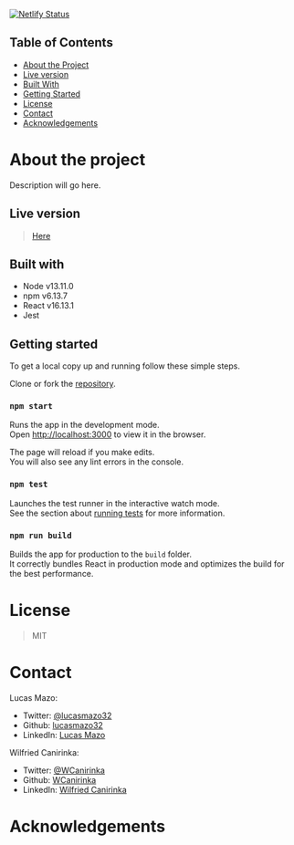[![Netlify Status](https://api.netlify.com/api/v1/badges/e15931ee-e3b3-4111-a612-c717065926c0/deploy-status)](https://app.netlify.com/sites/thirsty-benz-e47a7e/deploys)

## Table of Contents
* [About the Project](#about-the-project)
* [Live version](#live-version)
* [Built With](#built-with)
* [Getting Started](#getting-started)
* [License](#license)
* [Contact](#contact)
* [Acknowledgements](#acknowledgements)

<!-- about-the-project -->
# About the project

Description will go here.

## Live version

> [Here](https://thirsty-benz-e47a7e.netlify.app/)

## Built with

- Node v13.11.0
- npm v6.13.7
- React v16.13.1
- Jest

## Getting started

To get a local copy up and running follow these simple steps.

Clone or fork the [repository](https://github.com/WCanirinka/bookstore-app).

### `npm start`

Runs the app in the development mode.<br />
Open [http://localhost:3000](http://localhost:3000) to view it in the browser.

The page will reload if you make edits.<br />
You will also see any lint errors in the console.

### `npm test`

Launches the test runner in the interactive watch mode.<br />
See the section about [running tests](https://facebook.github.io/create-react-app/docs/running-tests) for more information.

### `npm run build`

Builds the app for production to the `build` folder.<br />
It correctly bundles React in production mode and optimizes the build for the best performance.

# License

> MIT

# Contact
Lucas Mazo:

- Twitter: [@lucasmazo32](https://twitter.com/lucasmazo32)
- Github: [lucasmazo32](https://github.com/lucasmazo32)
- LinkedIn: [Lucas Mazo](https://www.linkedin.com/in/lucasmazo/)

Wilfried Canirinka:

- Twitter: [@WCanirinka](https://twitter.com/WCanirinka)
- Github: [WCanirinka](https://github.com/WCanirinka/)
- LinkedIn: [Wilfried Canirinka](https://www.linkedin.com/in/wilfried-canirinka-884ab0b6/)

# Acknowledgements
